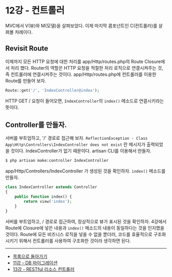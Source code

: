# 12강 - 컨트롤러

MVC에서 V(뷰)와 M(모델)을 살펴보았다. 이제 마지막 콤포넌트인 C(컨트롤러)를 살펴볼 차례이다.

## Revisit Route

이제까지 모든 HTTP 요청에 대한 처리를 app/Http/routes.php의 Route Closure에서 처리 했다. Router의 역할은 HTTP 요청을 적절한 처리 로직으로 연결시켜주는 것, 즉 컨트롤러에 연결시켜주는 것이다. app/Http/routes.php에 컨트롤러를 이용한 Route를 만들어 보자.

```php
Route::get('/', 'IndexController@index');
```

HTTP GET / 요청이 들어오면, `IndexController`의 `index()` 메소드로 연결시키라는 뜻이다.

## Controller를 만들자.

서버를 부트업하고, '/' 경로로 접근해 보자. `ReflectionException - Class App\Http\Controllers\IndexController does not exist` 란 메시지가 출력되었을 것이다. IndexController가 없기 때문이다. artisan CLI를 이용해서 만들자.

```bash
$ php artisan make:controller IndexController
```

app/Http/Controllers/IndexController 가 생성된 것을 확인하자. `index()` 메소드를 만들자.

```php
class IndexController extends Controller
{
    public function index() {
        return view('index');
    }
}
```

서버를 부트업하고, / 경로로 접근하여, 정상적으로 뷰가 표시된 것을 확인하자. 4강에서 Route에 Closure에 넣은 내용과 `index()` 메소드의 내용이 동일하다는 것을 인지했을 것이다. Route에 모든 비즈니스 로직을 넣을 수 없을 뿐더러, 코드를 효율적으로 구조화시키기 위해서 컨트롤러를 사용하여 구조화한 것이라 생각하면 된다.

<!--@start-->
---

- [목록으로 돌아가기](../readme.md)
- [11강 - DB 마이그레이션](11-migration.md)
- [13강 - RESTful 리소스 컨트롤러](13-restful-resource-controller.md)
<!--@end-->

